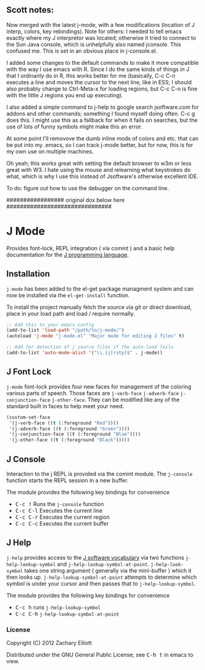 ## Scott notes:
Now merged with the latest j-mode, with a few modifications
(location of J interp, colors, key rebindings). Note for 
others: I needed to tell emacs exactly where  my J 
interpretor was located; otherwise it tried to connect to 
the Sun Java console, which is unhelpfully also named 
jconsole. This confused me. This is set in an 
obvious place in j-console.el.

I added some changes to the default commands to make it more 
compatible with the way I use emacs with R. Since I do the 
same kinds of things in J that I ordinarily do in R, this works
better for me (basically, C-c C-n executes a line and moves
the cursor to the next line, like in ESS; I should also 
probably change to Ctrl-Meta-x for loading regions, but C-c 
C-n is fine with the little J regions you end up executing). 

I also added a simple command to j-help to google search 
jsoftware.com for addons and other commands; something I found
myself doing often. C-c g does this. I might use this as a 
fallback for when it fails on searches, but the use of lots 
of funny symbols might make this an error.

At some point I'll removove the dumb inline mods of colors and
etc. that can be put into my .emacs, so I can track j-mode better,
but for now, this is for my own use on multiple machines.

Oh yeah; this works great with setting the default browser to
w3m or less great with W3. I hate using the mouse and 
relearning what keystrokes do what, which is why I use this 
instead of Jsoftware's otherwise excellent IDE.

To do: figure out how to use the debugger on the command line.

################# original dox below here ###############################
# J Mode

Provides font-lock, REPL integration ( via comint ) and a basic help
documentation for the [J programming language](http://www.jsoftware.com).

## Installation

`j-mode` has been added to the el-get package managment system and can now
be installed via the `el-get-install` function.

To install the project manually fetch the source via git or direct download, 
place in your load path and load / require normally.

```lisp
;; Add this to your emacs config
(add-to-list 'load-path "/path/to/j-mode/")
(autoload 'j-mode "j-mode.el" "Major mode for editing J files" t)

;; Add for detection of j source files if the auto-load fails
(add-to-list 'auto-mode-alist '("\\.ij[rstp]$" . j-mode))
```

## J Font Lock

`j-mode` font-lock provides four new faces for management of the coloring
various parts of speech. Those faces are `j-verb-face` `j-adverb-face`
`j-conjunction-face` `j-other-face`. They can be modified like any of the
standard built in faces to help meet your need.

```lisp
(custom-set-face
 '(j-verb-face ((t (:foreground "Red"))))
 '(j-adverb-face ((t (:foreground "Green"))))
 '(j-conjunction-face ((t (:foreground "Blue"))))
 '(j-other-face ((t (:foreground "Black")))))
```

## J Console

Interaction to the j REPL is provided via the comint module. The `j-console`
function starts the REPL session in a new buffer.

The module provides the following key bindings for convenience

* <kbd>C-c !</kbd> Runs the `j-console` function
* <kbd>C-c C-l</kbd> Executes the current line
* <kbd>C-c C-r</kbd> Executes the current region
* <kbd>C-c C-c</kbd> Executes the current buffer

## J Help

`j-help` provides access to the
[J software vocabulary](http://www.jsoftware.com/help/dictionary/vocabul.htm)
via two functions `j-help-lookup-symbol` and
`j-help-lookup-symbol-at-point`. `j-help-look-symbol` takes one string argument
( generally via the mini-buffer ) which it then looks up.
`j-help-lookup-symbol-at-point` attempts to determine which symbol is under your
cursor and then passes that to `j-help-lookup-symbol`.

The module provides the following key bindings for convenience

* <kbd>C-c h</kbd> runs `j-help-lookup-symbol`
* <kbd>C-c C-h</kbd> `j-help-lookup-symbol-at-point`

### License

Copyright (C) 2012 Zachary Elliott

Distributed under the GNU General Public License; see <kbd>C-h t</kbd> in emacs
to view.
